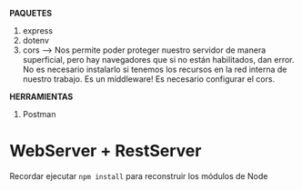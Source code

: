**PAQUETES**
1. express
2. dotenv
3. cors --> Nos permite poder proteger nuestro servidor de manera superficial, pero hay navegadores que si no están habilitados, dan error. No es necesario instalarlo si tenemos los recursos en la red interna de nuestro trabajo.
Es un middleware! Es necesario configurar el cors.

**HERRAMIENTAS**
1. Postman

# WebServer + RestServer
Recordar ejecutar ``npm install`` para reconstruir los módulos de Node